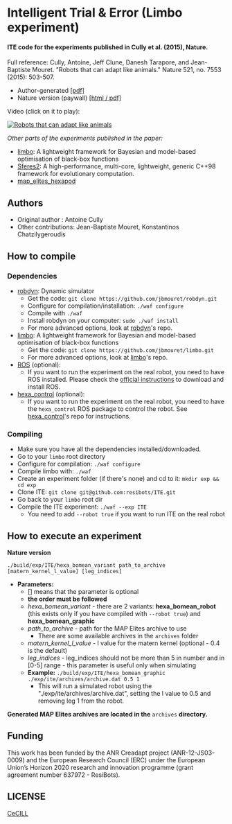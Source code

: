 # Intelligent Trial & Error (Limbo experiment)

#### ITE code for the experiments published in Cully et al. (2015), Nature.

Full reference:
Cully, Antoine, Jeff Clune, Danesh Tarapore, and Jean-Baptiste Mouret. "Robots that can adapt like animals." Nature 521, no. 7553 (2015): 503-507.

- Author-generated [[pdf]](http://www.isir.upmc.fr/files/2015ACLI3468.pdf)
- Nature version (paywall) [[html / pdf]](http://www.nature.com/nature/journal/v521/n7553/full/nature14422.html)

Video (click on it to play):

[![Robots that can adapt like animals](http://img.youtube.com/vi/T-c17RKh3uE/0.jpg)](https://www.youtube.com/watch?v=T-c17RKh3uE "Robots that can adapt like animals")

*Other parts of the experiments published in the paper:*
- [limbo]: A lightweight framework for Bayesian and model-based optimisation of black-box functions
- [Sferes2]: A high-performance, multi-core, lightweight, generic C++98 framework for evolutionary computation.
- [map_elites_hexapod]

## Authors
- Original author : Antoine Cully
- Other contributions: Jean-Baptiste Mouret, Konstantinos Chatzilygeroudis

## How to compile

### Dependencies

- [robdyn]: Dynamic simulator
    - Get the code: `git clone https://github.com/jbmouret/robdyn.git`
    - Configure for compilation/installation: `./waf configure`
    - Compile with `./waf`
    - Install robdyn on your computer: `sudo ./waf install`
    - For more advanced options, look at [robdyn]'s repo.
- [limbo]: A lightweight framework for Bayesian and model-based optimisation of black-box functions
    - Get the code: `git clone https://github.com/jbmouret/limbo.git`
    - For more advanced options, look at [limbo]'s repo.
- [ROS] \(optional\):
    - If you want to run the experiment on the real robot, you need to have ROS installed. Please check the [official instructions](http://www.ros.org/install/) to download and install ROS.
- [hexa_control] \(optional\):
    - If you want to run the experiment on the real robot, you need to have the `hexa_control` ROS package to control the robot. See [hexa_control]'s repo for instructions.

### Compiling

- Make sure you have all the dependencies installed/downloaded.
- Go to your `limbo` root directory
- Configure for compilation: `./waf configure`
- Compile limbo with: `./waf`
- Create an experiment folder (if there's none) and cd to it: `mkdir exp && cd exp`
- Clone ITE: `git clone git@github.com:resibots/ITE.git`
- Go back to your `limbo` root dir
- Compile the ITE experiment: `./waf --exp ITE`
    - You need to add `--robot true` if you want to run ITE on the real robot

## How to execute an experiment

**Nature version**

  ~~~
  ./build/exp/ITE/hexa_bomean_variant path_to_archive [matern_kernel_l_value] [leg_indices]
  ~~~
- **Parameters:**
  - [] means that the parameter is optional
  - **the order must be followed**
  - *hexa_bomean_variant* - there are 2 variants: **hexa_bomean_robot** (this exists only if you have compiled with `--robot true`) and **hexa_bomean_graphic**
  - *path_to_archive* - path for the MAP Elites archive to use
      - There are some available archives in the `archives` folder
  - *matern_kernel_l_value* - l value for the matern kernel (optional - 0.4 is the default)
  - *leg_indices* - leg_indices should not be more than 5 in number and in [0-5] range - this parameter is useful only when simulating
  - **Example:** `./build/exp/ITE/hexa_bomean_graphic ./exp/ite/archives/archive.dat 0.5 1`
      - This will run a simulated robot using the "./exp/ite/archives/archive.dat", setting the l value to 0.5 and removing leg 1 from the robot.

**Generated MAP Elites archives are located in the** `archives` **directory.**

## Funding

This work has been funded by the ANR Creadapt project (ANR-12-JS03-0009) and the European Research Council (ERC) under the European Union’s Horizon 2020 research and innovation programme (grant agreement number 637972 - ResiBots).


## LICENSE

[CeCILL]

[CeCILL]: http://www.cecill.info/index.en.html
[robdyn]: https://github.com/resibots/robdyn
[limbo]: https://github.com/resibots/limbo
[ROS]: http://www.ros.org/
[hexa_control]: https://github.com/resibots/hexa_control
[Sferes2]: https://github.com/sferes2/sferes2
[map_elites_hexapod]: https://github.com/resibots/map_elites_hexapod
